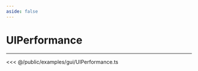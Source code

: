 ```yaml
---
aside: false
---
```


# UIPerformance
---
<Demo src="/examples/gui/UIPerformance.ts" :code="false" :height="700"></Demo>

<<< @/public/examples/gui/UIPerformance.ts